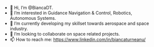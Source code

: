 - 👋 Hi, I’m @BiancaDT.
- 👀 I’m interested in Guidance Navigation & Control, Robotics, Autonomous Systems.
- 🌱 I’m currently developing my skillset towards aerospace and space industry.
- 💞️ I’m looking to collaborate on space related projects. 
- 📫 How to reach me: https://www.linkedin.com/in/biancaturneanu/

<!---
BiancaDT/BiancaDT is a ✨ special ✨ repository because its `README.md` (this file) appears on your GitHub profile.
You can click the Preview link to take a look at your changes.
--->
